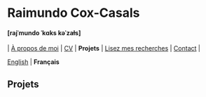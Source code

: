 # Raimundo Cox-Casals
#### [rajˈmundo ˈkɑks kəˈzaɫs]

| [À propos de moi](LISMOI.md) | [CV](cvfr.md) | **Projets** | [Lisez mes recherches](papersfr.md) | [Contact](contactfr.md) |

[English](../projects.md) \| **Français**

## Projets
